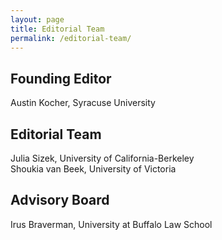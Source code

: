 ```yaml
---
layout: page
title: Editorial Team
permalink: /editorial-team/
---
```


## Founding Editor
Austin Kocher, Syracuse University<br/>

## Editorial Team
Julia Sizek, University of California-Berkeley<br/>
Shoukia van Beek, University of Victoria<br/>

## Advisory Board
Irus Braverman, University at Buffalo Law School<br/>
